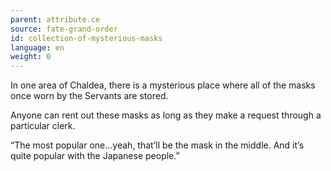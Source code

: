 ```yaml
---
parent: attribute.ce
source: fate-grand-order
id: collection-of-mysterious-masks
language: en
weight: 0
---
```


In one area of Chaldea, there is a mysterious place where all of the masks once worn by the Servants are stored.

Anyone can rent out these masks as long as they make a request through a particular clerk.

“The most popular one…yeah, that’ll be the mask in the middle. And it’s quite popular with the Japanese people.”
